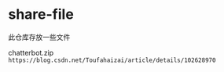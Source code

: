 # share-file
此仓库存放一些文件

chatterbot.zip
`https://blog.csdn.net/Toufahaizai/article/details/102628970`